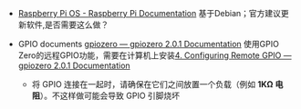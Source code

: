- [Raspberry Pi OS - Raspberry Pi Documentation](https://www.raspberrypi.com/documentation/computers/os.html)
	基于Debian；官方建议更新软件,是否需要这么做？


- GPIO documents [gpiozero — gpiozero 2.0.1 Documentation](https://gpiozero.readthedocs.io/en/latest/) 
	使用GPIO Zero的远程GPIO功能，需要在计算机上安装[4. Configuring Remote GPIO — gpiozero 2.0.1 Documentation](https://gpiozero.readthedocs.io/en/latest/remote_gpio.html)
	- 将 GPIO 连接在一起时，请确保在它们之间放置一个负载（例如 **1KΩ 电阻**）。不这样做可能会导致 GPIO 引脚烧坏




